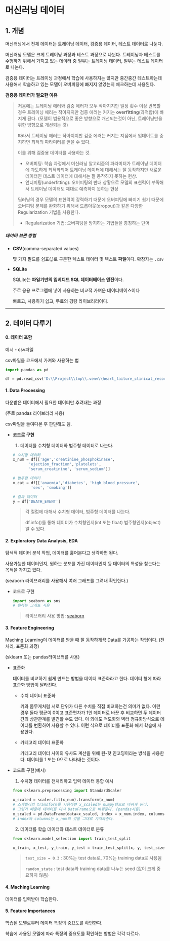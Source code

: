 # 머신러닝 데이터

## 1. 개념

머신러닝에서 전체 데이터는 트레이닝 데이터, 검증용 데이터, 테스트 데이터로 나눈다.

머신러닝 모델은 크게 트레이닝 과정과 테스트 과정으로 나뉜다.  트레이닝과 테스트를 수행하기 위해서 가지고 있는 데이터 중 일부는 트레이닝 데이터, 일부는 테스트 데이터로 나눈다.

검증용 데이터는 트레이닝 과정에서 학습에 사용하지는 않지만 중간중간 테스트하는데 사용해서 학습하고 있는 모델이 오버피팅에 빠지지 않았는지 체크하는데 사용된다.

**검증용 데이터가 필요한 이유**

> 처음에는 트레이닝 에러와 검증 에러가 모두 작아지지만 일정 횟수 이상 반복할 경우 트레이닝 에러는 작아지지만 검증 에러는 커지는 **overfitting**(과적합)에 빠지게 된다. (모델이 범용적으로 좋은 방향으로 개선되는것이 아닌, 트레이닝만을 위한 방향으로 개선되는 것)
>
> 따라서 트레이닝 에러는 작아지지만 검증 에러는 커지는 지점에서 업데이트를 중지하면 최적의 파라미터를 얻을 수 있다.
>
> 이를 위해 검증용 데이터를 사용하는 것.
>
> - 오버피팅: 학습 과정에서 머신러닝 알고리즘의 파라미터가 트레이닝 데이터에 과도하게 최적화되어 트레이닝 데이터에 대해서는 잘 동작하지만 새로운 데이터인 테스트 데이터에 대해서는 잘 동작하지 못하는 현상.
> - 언더피팅(underfitting): 오버피팅의 반대 상황으로 모델의 표현력이 부족해서 트레이닝 데이터도 제대로 예측하지 못하는 현상
>
> 딥러닝의 경우 모델의 표현력이 강력하기 때문에 오버피팅에 빠지기 쉽기 때문에 오버피팅 문제를 완화하기 위해서 드롭아웃(dropout)과 같은 다양한 Regularization 기법을 사용한다.
>
> - Regularization 기법: 오버피팅을 방지하는 기법들을 총칭하는 단어



##### 데이터 보관 방법

- **CSV**(comma-separated values)

  몇 가지 필드를 쉼표(,)로 구분한 텍스트 데이터 및 텍스트 **파일**이다. 확장자는 `.csv`

- **SQLite**

  SQLite는 **파일기반의 임베디드 SQL 데이터베이스 엔진**이다.

  주로 응용 프로그램에 넣어 사용하는 비교적 가벼운 데이터베이스이다

  빠르고, 사용하기 쉽고, 무료의 경량 라이브러리이다.

---

## 2. 데이터 다루기

#### 0. 데이터 포함

예시 - csv파일

csv파일을 코드에서 가져와 사용하는 법

```python
import pandas as pd

df = pd.read_csv('D:\\Project\\tmp\\.venv\\heart_failure_clinical_records_dataset.csv')
```

#### 1. Data Processing

다운받은 데이터에서 필요한 데이터만 추려내는 과정

(주로 pandas 라이브러리 사용)

csv파일을 들여다본 후 판단해도 됨.

- **코드로 구현**

  1. 데이터를 수치형 데이터와 범주형 데이터로 나눈다.

  ```python
  # 수치형 데이터
  x_num = df[['age','creatinine_phosphokinase',    
         'ejection_fraction','platelets',     
         'serum_creatinine', 'serum_sodium']]
  
  # 범주형 데이터
  x_cat = df[['anaemia','diabetes', 'high_blood_pressure', 
          'sex', 'smoking']]
  
  # 결과 데이터
  y = df['DEATH_EVENT']
  ```

  >각 컬럼에 대해서 수치형 데이터, 범주형 데이터를 나눈다.
  >
  >df.info()를 통해 데이터가 수치형인지(int 또는 float) 범주형인지(object) 알 수 있다.



#### 2. Exploratory Data Analysis, EDA

탐색적 데이터 분석 작업, 데이터를 훑어본다고 생각하면 된다.

사용가능한 데이터인지, 원하는 분포를 가진 데이터인지 등 데이터의 특성을 찾는다는 목적을 가지고 있다.

(seaborn 라이브러리를 사용해서 여러 그래프를 그려내 확인한다.)

- 코드로 구현

  ```python
  import seaborn as sns
  # 원하는 그래프 사용
  ```

  > 라이브러리 사용 방법: [seaborn](https://github.com/HibernationNo1/TIL/blob/master/study_Machine_learning/python_module/seaborn.md) 



#### 3. Feature Engineering

Maching Learning이 데이터를 받을 때 잘 동작하게끔 Data를 가공하는 작업이다. (전처리, 표준화 과정)

(sklearn 또는 pandas라이브러를 사용)

- 표준화

  데이터를 비교하기 쉽게 만드는 방법을 데이터 표준화라고 한다. 데이터 형에 따라 표준화 방법이 달라진다. 

  - 수치 데이터 표준화

    키와 몸무게처럼 서로 단위가 다른 수치를 직접 비교하는건 의미가 없다. 이런 경우 둘다 평균이 0이고 표준편차가 1인 데이터로 바꾼 후 비교하면 두 데이터간의 상관관계를 발견할 수도 있다. 이 외에도 척도화와 벡터 정규화방식으로 데이터를 변환하여 사용할 수 있다. 이런 식으로 데이터를 표준화 해서 학습에 사용한다.

  - 카테고리 데이터 표준화

    카테고리 데이터 사이의 유사도 계산을 위해 원-핫 인코딩이라는 방식을 사용한다. 데이터를 1 또는 0으로 나타내는 것이다. 



- 코드로 구현(예시)

  1. 수치형 데이터를 전처리하고 입력 데이터 통합 예시

  ```python
  from sklearn.preprocessing import StandardScaler
   
  x_scaled = scaler.fit(x_num).transform(x_num)
  # 스케일러의 transform를 사용하면 x_scaled는 numpy형으로 바뀌게 된다.
  # 그렇기 때문에 데이터를 다시 DataFrame으로 바꿔준다. (pandas사용)
  x_scaled = pd.DataFrame(data=x_scaled, index = x_num.index, columns = x_num.columns)
  # index와 columns는 x_num의 것을 그대로 가져와준다.
  ```

  2. 데이터를  학습 데이터와 테스트 데이터로 분류

  ```python
  from sklearn.model_selection import train_test_split
  
  x_train, x_test, y_train, y_test = train_test_split(x, y, test_size = 0.3, random_state = 1)
  ```

  > `test_size = 0.3` : 30%는 test data로, 70%는 training data로 사용됨
  >
  > `random_state` : test data와 training data를 나누는 seed (값이 크게 중요하지 않음)

  

#### 4. Maching Learning

데이터를 입력받아 학습한다.



#### 5. Feature Importances

학습된 모델로부터 데이터 특징의 중요도를 확인한다.

학습에 사용된 모델에 따라 특징의 중요도를 확인하는 방법은 각각 다르다.